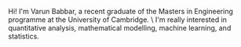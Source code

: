 

Hi! I'm Varun Babbar, a recent graduate of the Masters in Engineering programme at the University of Cambridge. \\
I'm really interested in quantitative analysis, mathematical modelling, machine learning, and statistics. 

